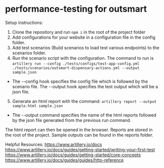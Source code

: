 # performance-testing for outsmart

Setup instructions:

  1. Clone the repository and run `npm i` in the root of the project folder
  2. Add configurations for your website in a configuration file in the config folder.
  3. Add test scenarios (Build scenarios to load test various endpoints) to the scenarios folder.
  4. Run the scenario script with the configuration. 
  The command to run is `artillery run --config ./tests/configs/test-app-config.yml ./tests/scenarios/outsmart-dispensary-actions.yml --output sample.json`
  * The --config hook specifies the config file which is followed by the scenario file. The --output hook specifies the test output which will be a json file.
  
  5. Generate an html report with the command: `artillery report --output sample.html sample.json`
  * The --output command specifies the name of the html reports followed by the json file generated from the previous run command.
  
  The html report can then be opened in the browser. Reports are stored in the root of the project. Sample outputs can be found in the reports folder.
  
  Helpful Resources:
  https://www.artillery.io/docs
  https://www.artillery.io/docs/guides/getting-started/writing-your-first-test
  https://www.artillery.io/docs/guides/getting-started/core-concepts
  https://www.artillery.io/docs/guides/guides/http-reference
  
